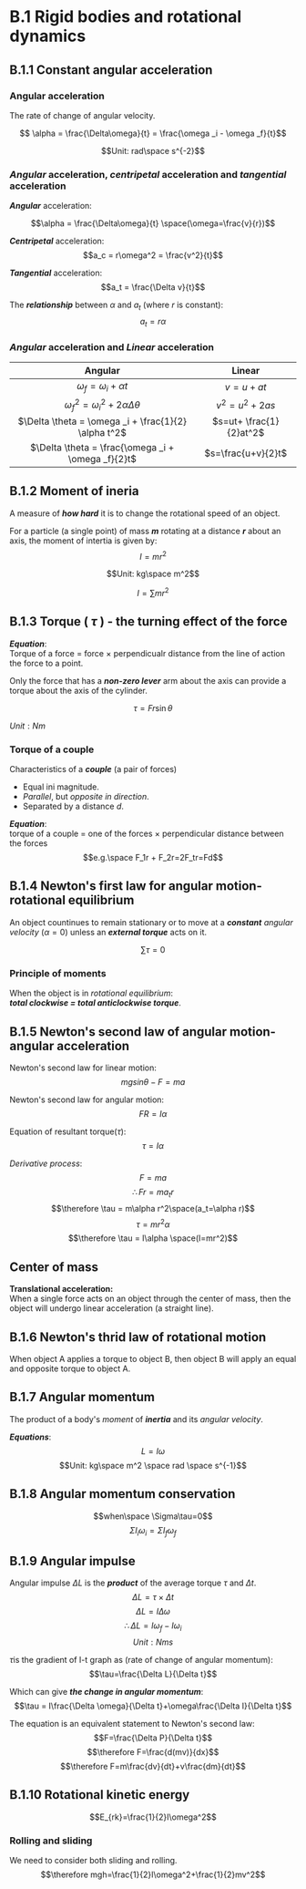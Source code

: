 # B.1 Rigid bodies and rotational dynamics
## B.1.1 Constant angular acceleration  
### Angular acceleration
The rate of change of angular velocity.  

$$ \alpha = \frac{\Delta\omega}{t} = \frac{\omega _i - \omega _f}{t}$$

$$Unit: rad\space s^{-2}$$

### ***Angular*** acceleration, ***centripetal*** acceleration and ***tangential*** acceleration


***Angular*** acceleration:

$$\alpha = \frac{\Delta\omega}{t} \space(\omega=\frac{v}{r})$$  

***Centripetal*** acceleration:   
$$a_c = r\omega^2 = \frac{v^2}{t}$$  

***Tangential*** acceleration:
$$a_t = \frac{\Delta v}{t}$$

The ***relationship*** between $\alpha$ and $a_t$ (where $r$ is constant):
$$a_t = r\alpha$$


### ***Angular*** acceleration and ***Linear*** acceleration


|Angular|Linear|
|:---:|:---:|
|$\omega _f = \omega _i + \alpha t$|$v=u+at$|
|$\omega _f^2 = \omega_i^2 + 2\alpha \Delta \theta$|$v^2=u^2+2as$|
|$\Delta \theta = \omega _i + \frac{1}{2} \alpha t^2$|$s=ut+ \frac{1}{2}at^2$|
|$\Delta \theta = \frac{\omega _i + \omega _f}{2}t$|$s=\frac{u+v}{2}t$|


## B.1.2 Moment of ineria
A measure of ***how hard*** it is to change the rotational speed of an object.  

For a particle (a single point) of mass ***m*** rotating at a distance ***r*** about an axis, the moment of intertia is given by: 
$$I = mr^2$$

$$Unit: kg\space m^2$$

$$I = \sum mr^2$$

## B.1.3 Torque ( $\tau$ ) - the turning effect of the force  
***Equation***:   
Torque of a force = force $\times$ perpendicualr distance from the line of action the force to a point.  

Only the force that has a ***non-zero lever*** arm about the axis can provide a torque about the axis of the cylinder.  

$$\tau=Fr\sin \theta \tag{1}$$

$Unit: Nm$

### Torque of a couple  
Characteristics of a ***couple*** (a pair of forces)
* Equal ini magnitude.  
* *Parallel*, but *opposite in direction*.  
* Separated by a distance $d$.  

***Equation***:  
torque of a couple = one of the forces $\times$ perpendicular distance between the forces
$$e.g.\space F_1r + F_2r=2F_tr=Fd$$

## B.1.4 Newton's first law for angular motion-rotational equilibrium  
An object countinues to remain stationary or to move at a ***constant*** *angular velocity* ($\alpha = 0$) unless an ***external torque*** acts on it.  

$$\sum \tau = 0$$

### Principle of moments  
When the object is in *rotational equilibrium*:  
***total clockwise = total anticlockwise torque***. 

## B.1.5 Newton's second law of angular motion-angular acceleration

Newton's second law for linear motion: 
$$mgsin\theta-F=ma$$

Newton's second law for angular motion:
$$FR=I\alpha$$

Equation of resultant torque($\tau$):
$$\tau = I\alpha$$

*Derivative process*:
$$F=ma$$
$$\therefore Fr=ma_tr$$
$$\therefore \tau = m\alpha r^2\space(a_t=\alpha r)$$
$$\tau = mr^2\alpha$$
$$\therefore \tau = I\alpha \space(I=mr^2)$$

## Center of mass
**Translational acceleration:**  
When a single force acts on an object through the center of mass, then the object will undergo linear acceleration (a straight line).  

## B.1.6 Newton's thrid law of rotational motion 
When object A applies a torque to object B, then object B will apply an equal and opposite torque to object A. 

## B.1.7 Angular momentum
The product of a body's *moment* of ***inertia*** and its *angular velocity*.  

***Equations***:
$$L=I\omega$$
$$Unit: kg\space m^2 \space rad \space s^{-1}$$

## B.1.8 Angular momentum conservation
$$when\space \Sigma\tau=0$$
$$\Sigma I_i \omega_i=\Sigma I_f\omega_f$$

## B.1.9 Angular impulse
Angular impulse $\Delta L$ is the ***product*** of the average torque $\tau$ and $\Delta t$.
$$\Delta L = \tau \times \Delta t$$
$$\Delta L = I\Delta \omega$$
$$\therefore \Delta L = I\omega_f-I\omega_i$$
$$Unit:Nms$$  

$\tau$is the gradient of I-t graph as (rate of change of angular momentum):  
$$\tau=\frac{\Delta L}{\Delta t}$$

Which can give ***the change in angular momentum***:
$$\tau = I\frac{\Delta \omega}{\Delta t}+\omega\frac{\Delta I}{\Delta t}$$



The equation is an equivalent statement to Newton's second law:  
$$F=\frac{\Delta P}{\Delta t}$$
$$\therefore F=\frac{d(mv)}{dx}$$
$$\therefore F=m\frac{dv}{dt}+v\frac{dm}{dt}$$

## B.1.10 Rotational kinetic energy
$$E_{rk}=\frac{1}{2}I\omega^2$$

### Rolling and sliding
We need to consider both sliding and rolling. 
$$\therefore mgh=\frac{1}{2}I\omega^2+\frac{1}{2}mv^2$$
